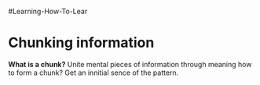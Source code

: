 #Learning-How-To-Lear
# Chunking information
**What is a chunk?** Unite mental pieces of information through meaning
how to form a chunk? 
Get an innitial sence of the pattern.
